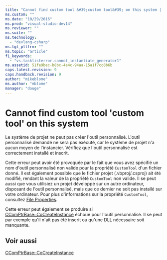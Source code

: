 ```yaml
---
title: "Cannot find custom tool &#39;custom tool&#39; on this system | Microsoft Docs"
ms.custom: ""
ms.date: "10/29/2016"
ms.prod: "visual-studio-dev14"
ms.reviewer: ""
ms.suite: ""
ms.technology: 
  - "devlang-csharp"
ms.tgt_pltfrm: ""
ms.topic: "article"
f1_keywords: 
  - "vs.tasklisterror.cannot_instantiate_generator1"
ms.assetid: 51fe9bec-b8bc-4a4c-94aa-15a1f7cc8b6b
caps.latest.revision: 9
caps.handback.revision: 9
author: "mikeblome"
ms.author: "mblome"
manager: "douge"
---
```

# Cannot find custom tool &#39;custom tool&#39; on this system
Le système de projet ne peut pas créer l'outil personnalisé.  L'outil personnalisé demandé ne sera pas exécuté, car le système de projet n'a aucun moyen de l'instancier.  Vérifiez que l'outil personnalisé est correctement installé et inscrit.  
  
 Cette erreur peut avoir été provoquée par le fait que vous avez spécifié un nom d'outil personnalisé non valide pour la propriété `CustomTool` d'un fichier donné.  Il est également possible que le fichier projet \(.vbproj\/.csproj\) ait été modifié, rendant la valeur de la propriété `CustomTool` non valide.  Il se peut aussi que vous utilisiez un projet développé sur un autre ordinateur, disposant de l'outil personnalisé, mais que ce dernier ne soit pas installé sur votre ordinateur.  Pour plus d'informations sur la propriété `CustomTool`, consultez [File Properties](http://msdn.microsoft.com/fr-fr/013c4aed-08d6-4dce-a124-ca807ca08959).  
  
 Cette erreur peut également se produire si [CComPtrBase::CoCreateInstance](../Topic/CComPtrBase::CoCreateInstance.md) échoue pour l'outil personnalisé.  Il se peut par exemple qu'il n'ait pas été inscrit ou qu'une DLL nécessaire soit manquante.  
  
## Voir aussi  
 [CComPtrBase::CoCreateInstance](../Topic/CComPtrBase::CoCreateInstance.md)